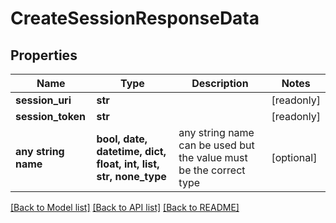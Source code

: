 # CreateSessionResponseData


## Properties
Name | Type | Description | Notes
------------ | ------------- | ------------- | -------------
**session_uri** | **str** |  | [readonly] 
**session_token** | **str** |  | [readonly] 
**any string name** | **bool, date, datetime, dict, float, int, list, str, none_type** | any string name can be used but the value must be the correct type | [optional]

[[Back to Model list]](../../README.md#documentation-for-models) [[Back to API list]](../../README.md#documentation-for-api-endpoints) [[Back to README]](../../README.md)


